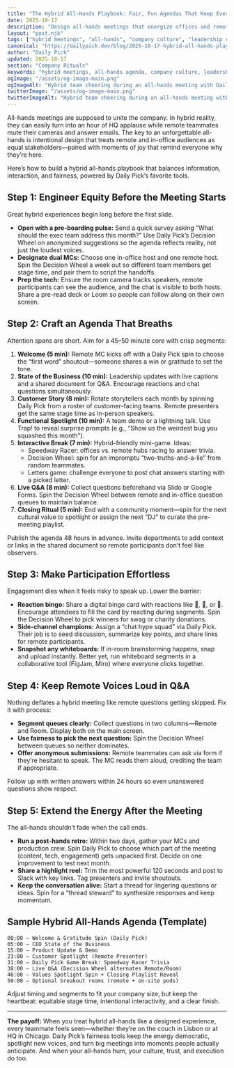 ```yaml
---
title: "The Hybrid All-Hands Playbook: Fair, Fun Agendas That Keep Every Voice Engaged"
date: 2025-10-17
description: "Design all-hands meetings that energize offices and remote hubs alike. Explore agenda templates, fairness tactics, and Daily Pick-powered moments that keep hybrid teams listening, sharing, and celebrating together."
layout: "post.njk"
tags: ["hybrid meetings", "all-hands", "company culture", "leadership communication", "employee engagement", "meeting design"]
canonical: "https://dailypick.dev/blog/2025-10-17-hybrid-all-hands-playbook-fair-fun-agendas-that-keep-teams-engaged/"
author: "Daily Pick"
updated: 2025-10-17
section: "Company Rituals"
keywords: "hybrid meetings, all-hands agenda, company culture, leadership communication, employee engagement, meeting design"
ogImage: "/assets/og-image-main.png"
ogImageAlt: "Hybrid team cheering during an all-hands meeting with Daily Pick on the big screen"
twitterImage: "/assets/og-image-main.png"
twitterImageAlt: "Hybrid team cheering during an all-hands meeting with Daily Pick on the big screen"
---
```


All-hands meetings are supposed to unite the company. In hybrid reality, they can easily turn into an hour of HQ applause while remote teammates mute their cameras and answer emails. The key to an unforgettable all-hands is intentional design that treats remote and in-office audiences as equal stakeholders—paired with moments of joy that remind everyone why they’re here.

Here’s how to build a hybrid all-hands playbook that balances information, interaction, and fairness, powered by Daily Pick’s favorite tools.

## Step 1: Engineer Equity Before the Meeting Starts

Great hybrid experiences begin long before the first slide.

- **Open with a pre-boarding pulse:** Send a quick survey asking “What should the exec team address this month?” Use Daily Pick’s Decision Wheel on anonymized suggestions so the agenda reflects reality, not just the loudest voices.
- **Designate dual MCs:** Choose one in-office host and one remote host. Spin the Decision Wheel a week out so different team members get stage time, and pair them to script the handoffs.
- **Prep the tech:** Ensure the room camera tracks speakers, remote participants can see the audience, and the chat is visible to both hosts. Share a pre-read deck or Loom so people can follow along on their own screen.

## Step 2: Craft an Agenda That Breaths

Attention spans are short. Aim for a 45–50 minute core with crisp segments:

1. **Welcome (5 min):** Remote MC kicks off with a Daily Pick spin to choose the “first word” shoutout—someone shares a win or gratitude to set the tone.
2. **State of the Business (10 min):** Leadership updates with live captions and a shared document for Q&A. Encourage reactions and chat questions simultaneously.
3. **Customer Story (8 min):** Rotate storytellers each month by spinning Daily Pick from a roster of customer-facing teams. Remote presenters get the same stage time as in-person speakers.
4. **Functional Spotlight (10 min):** A team demo or a lightning talk. Use Trap! to reveal surprise prompts (e.g., “Show us the weirdest bug you squashed this month”).
5. **Interactive Break (7 min):** Hybrid-friendly mini-game. Ideas:
   - Speedway Racer: offices vs. remote hubs racing to answer trivia.
   - Decision Wheel: spin for an impromptu “two-truths-and-a-lie” from random teammates.
   - Letters game: challenge everyone to post chat answers starting with a picked letter.
6. **Live Q&A (8 min):** Collect questions beforehand via Slido or Google Forms. Spin the Decision Wheel between remote and in-office question queues to maintain balance.
7. **Closing Ritual (5 min):** End with a community moment—spin for the next cultural value to spotlight or assign the next “DJ” to curate the pre-meeting playlist.

Publish the agenda 48 hours in advance. Invite departments to add context or links in the shared document so remote participants don’t feel like observers.

## Step 3: Make Participation Effortless

Engagement dies when it feels risky to speak up. Lower the barrier:

- **Reaction bingo:** Share a digital bingo card with reactions like 🎉, 👀, or 🤔. Encourage attendees to fill the card by reacting during segments. Spin the Decision Wheel to pick winners for swag or charity donations.
- **Side-channel champions:** Assign a “chat hype squad” via Daily Pick. Their job is to seed discussion, summarize key points, and share links for remote participants.
- **Snapshot any whiteboards:** If in-room brainstorming happens, snap and upload instantly. Better yet, run whiteboard segments in a collaborative tool (FigJam, Miro) where everyone clicks together.

## Step 4: Keep Remote Voices Loud in Q&A

Nothing deflates a hybrid meeting like remote questions getting skipped. Fix it with process:

- **Segment queues clearly:** Collect questions in two columns—Remote and Room. Display both on the main screen.
- **Use fairness to pick the next question:** Spin the Decision Wheel between queues so neither dominates.
- **Offer anonymous submissions:** Remote teammates can ask via form if they’re hesitant to speak. The MC reads them aloud, crediting the team if appropriate.

Follow up with written answers within 24 hours so even unanswered questions show respect.

## Step 5: Extend the Energy After the Meeting

The all-hands shouldn’t fade when the call ends.

- **Run a post-hands retro:** Within two days, gather your MCs and production crew. Spin Daily Pick to choose which part of the meeting (content, tech, engagement) gets unpacked first. Decide on one improvement to test next month.
- **Share a highlight reel:** Trim the most powerful 120 seconds and post to Slack with key links. Tag presenters and invite shoutouts.
- **Keep the conversation alive:** Start a thread for lingering questions or ideas. Spin for a “thread steward” to synthesize responses and keep momentum.

## Sample Hybrid All-Hands Agenda (Template)

```
00:00 – Welcome & Gratitude Spin (Daily Pick)
05:00 – CEO State of the Business
15:00 – Product Update & Demo
23:00 – Customer Spotlight (Remote Presenter)
31:00 – Daily Pick Game Break: Speedway Racer Trivia
38:00 – Live Q&A (Decision Wheel alternates Remote/Room)
46:00 – Values Spotlight Spin + Closing Playlist Reveal
50:00 – Optional breakout rooms (remote + on-site pods)
```

Adjust timing and segments to fit your company size, but keep the heartbeat: equitable stage time, intentional interactivity, and a clear finish.

---

**The payoff:** When you treat hybrid all-hands like a designed experience, every teammate feels seen—whether they’re on the couch in Lisbon or at HQ in Chicago. Daily Pick’s fairness tools keep the energy democratic, spotlight new voices, and turn big meetings into moments people actually anticipate. And when your all-hands hum, your culture, trust, and execution do too.
